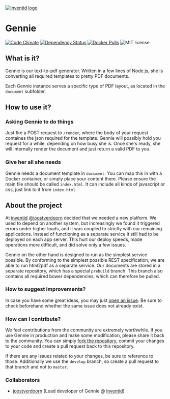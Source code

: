 [![inventid logo](https://cdn.inventid.nl/assets/logo-horizontally-ba8ae38ab1f53863fa4e99b977eaa1c7.png)](http://opensource.inventid.nl)

# Gennie

[![Code Climate](https://codeclimate.com/github/inventid/gennie/badges/gpa.svg)](https://codeclimate.com/github/inventid/gennie)
[![Dependency Status](https://gemnasium.com/inventid/gennie.svg)](https://gemnasium.com/inventid/gennie)
[![Docker Pulls](https://img.shields.io/docker/pulls/inventid/gennie.svg)](https://hub.docker.com/r/inventid/gennie/)
![MIT license](https://img.shields.io/github/license/inventid/gennie.svg)

## What is it?

Gennie is our text-to-pdf generator.
Written in a few lines of Node.js, she is converting all required templates to pretty PDF documents.

Each Gennie instance serves a specific type of PDF layout, as located in the `document` subfolder.

## How to use it?

### Asking Gennie to do things

Just fire a POST request to `/render`, where the body of your request containes the json required for the template.
Gennie will possibly hold you request for a while, depending on how busy she is.
Once she's ready, she will internally render the document and just return a valid PDF to you.

### Give her all she needs

Gennie needs a document template in `document`.
You can map this in with a Docker container, or simply place your content there.
Please ensure the main file should be called `index.html`.
It can include all kinds of javascript or css, just link to it from `index.html`.

## About the project

At [inventid](https://www.inventid.nl) [@joostverdoorn](https://github.com/joostverdoorn) decided that we needed a new platform.
We used to depend on another system, but increasingly we found it triggered errors under higher loads, and it was coupled to strictly with our remaining applications.
Instead of functioning as a separate service it still had to be deployed on each app server.
This hurt our deploy speeds, made operations more difficult, and did solve only a few issues.

Gennie on the other hand is designed to run as the simplest service possible.
By conforming to the simplest possible REST specification, we are able to run html2pdf as a separate service.
Our documents are stored in a separate repository, which has a special `prebuild` branch.
This branch also contains all required bower dependencies, which can therefore be pulled.

### How to suggest improvements?

In case you have some great ideas, you may just [open an issue](https://github.com/inventid/gennie/issues/new).
Be sure to check beforehand whether the same issue does not already exist.

### How can I contribute?

We feel contributions from the community are extremely worthwhile.
If you use Gennie in production and make some modification, please share it back to the community.
You can simply [fork the repository](/inventid/gennie/fork), commit your changes to your code and create a pull request back to this repository.

If there are any issues related to your changes, be sure to reference to those.
Additionally we use the `develop` branch, so create a pull request to that branch and not to `master`.

### Collaborators

- [joostverdoorn](https://github.com/joostverdoorn) (Lead developer of Gennie @ [inventid](https://www.inventid.nl))

